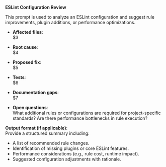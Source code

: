 <!-- $1=description, $2=prompt, $3=affected_files, $4=root_cause, $5=proposed_fix, $6=tests, $7=documentation_gaps -->
**ESLint Configuration Review**

This prompt is used to analyze an ESLint configuration and suggest rule improvements, plugin additions, or performance optimizations.

- **Affected files**:  
  $3

- **Root cause**:  
  $4  

- **Proposed fix**:  
  $5  

- **Tests**:  
  $6  

- **Documentation gaps**:  
  $7  

- **Open questions**:  
  What additional rules or configurations are required for project-specific standards? Are there performance bottlenecks in rule execution?

**Output format (if applicable)**:  
Provide a structured summary including:
- A list of recommended rule changes.
- Identification of missing plugins or core ESLint features.
- Performance considerations (e.g., rule cost, runtime impact).
- Suggested configuration adjustments with rationale.
